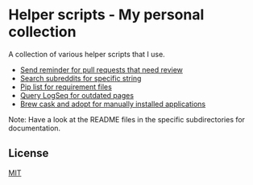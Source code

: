 # Helper scripts - My personal collection

A collection of various helper scripts that I use.

* [Send reminder for pull requests that need review](pr_review/README.md)
* [Search subreddits for specific string](search_reddit/README.md)
* [Pip list for requirement files](pip_list_for_requirement_files/README.md)
* [Query LogSeq for outdated pages](query_logsec_for_outdated_pages/README.md)
* [Brew cask and adopt for manually installed applications](brew_cask_and_adopt_manual_installed_applications/README.md)

Note: Have a look at the README files in the specific subdirectories for documentation.

## License

[MIT](LICENSE)
